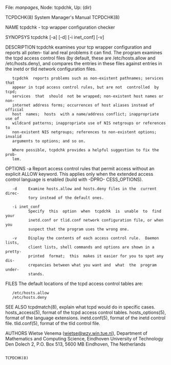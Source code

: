 File: *manpages*,  Node: tcpdchk,  Up: (dir)

TCPDCHK(8)                  System Manager's Manual                 TCPDCHK(8)



NAME
       tcpdchk - tcp wrapper configuration checker

SYNOPSYS
       tcpdchk [-a] [-d] [-i inet_conf] [-v]

DESCRIPTION
       tcpdchk  examines your tcp wrapper configuration and reports all poten-
       tial and real problems it can  find.  The  program  examines  the  tcpd
       access  control  files  (by  default,  these  are  /etc/hosts.allow and
       /etc/hosts.deny), and compares  the  entries  in  these  files  against
       entries in the inetd or tlid network configuration files.

       tcpdchk  reports problems such as non-existent pathnames; services that
       appear in tcpd access control rules, but are not  controlled  by  tcpd;
       services  that  should  not be wrapped; non-existent host names or non-
       internet address forms; occurrences of host aliases instead of official
       host  names;  hosts  with a name/address conflict; inappropriate use of
       wildcard patterns; inappropriate use of NIS netgroups or references  to
       non-existent NIS netgroups; references to non-existent options; invalid
       arguments to options; and so on.

       Where possible, tcpdchk provides a helpful suggestion to fix the  prob-
       lem.

OPTIONS
       -a     Report  access  control  rules  that  permit  access  without an
              explicit ALLOW keyword. This  applies  only  when  the  extended
              access   control   language   is   enabled  (build  with  -DPRO-
              CESS_OPTIONS).

       -d     Examine hosts.allow and hosts.deny files in the  current  direc-
              tory instead of the default ones.

       -i inet_conf
              Specify  this  option  when  tcpdchk  is  unable  to  find  your
              inetd.conf or tlid.conf network configuration file, or when  you
              suspect that the program uses the wrong one.

       -v     Display the contents of each access control rule.  Daemon lists,
              client lists, shell commands and options are shown in a  pretty-
              printed  format;  this  makes it easier for you to spot any dis-
              crepancies between what you want and  what  the  program  under-
              stands.

FILES
       The default locations of the tcpd access control tables are:

       /etc/hosts.allow
       /etc/hosts.deny

SEE ALSO
       tcpdmatch(8), explain what tcpd would do in specific cases.
       hosts_access(5), format of the tcpd access control tables.
       hosts_options(5), format of the language extensions.
       inetd.conf(5), format of the inetd control file.
       tlid.conf(5), format of the tlid control file.

AUTHORS
       Wietse Venema (wietse@wzv.win.tue.nl),
       Department of Mathematics and Computing Science,
       Eindhoven University of Technology
       Den Dolech 2, P.O. Box 513,
       5600 MB Eindhoven, The Netherlands




                                                                    TCPDCHK(8)
